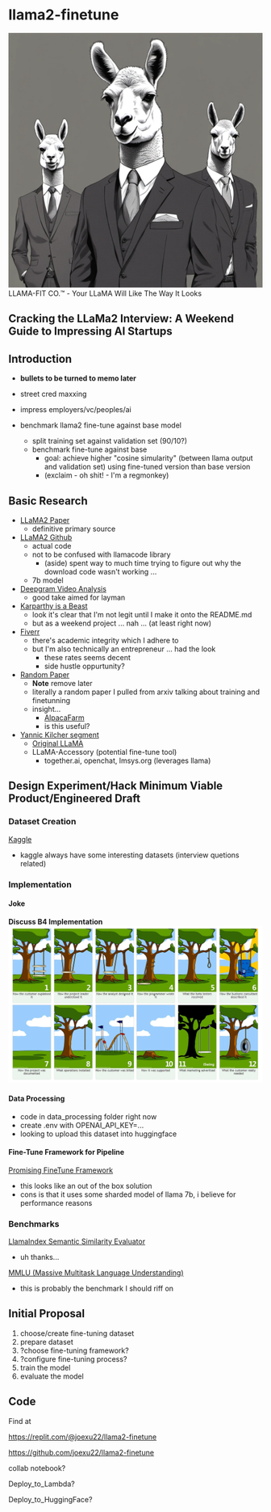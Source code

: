 # llama2-finetune
![LLAMA-FIT CO.](assets/llama_in_suit.webp)
LLAMA-FIT CO.™ - Your LLaMA Will Like The Way It Looks

## Cracking the LLaMa2 Interview: A Weekend Guide to Impressing AI Startups

## Introduction

- **bullets to be turned to memo later**

- street cred maxxing

- impress employers/vc/peoples/ai

- benchmark llama2 fine-tune against base model
  - split training set against validation set (90/10?)
  - benchmark fine-tune against base
    - goal: achieve higher "cosine simularity" (between llama output and validation set) using fine-tuned version than base version
    - (exclaim - oh shit! - I'm a regmonkey) 

## Basic Research

- [LLaMA2 Paper](https://arxiv.org/pdf/2307.09288.pdf)
  - definitive primary source
- [LLaMA2 Github](https://github.com/facebookresearch/llama)
  - actual code
  - not to be confused with llamacode library
    - (aside) spent way to much time trying to figure out why the download code wasn't working ...
  - 7b model
- [Deepgram Video Analysis](https://www.youtube.com/watch?v=Otb7Xi8Z0Oo)
  - good take aimed for layman
- [Karparthy is a Beast](https://github.com/karpathy/llama2.c)
  - look it's clear that I'm not legit until I make it onto the README.md
  - but as a weekend project ... nah ... (at least right now)
- [Fiverr](https://www.fiverr.com/search/gigs?query=LLAMA2&source=top-bar&ref_ctx_id=2ab7ea78dd9c20a111a7363e13a30e50&search_in=everywhere&search-autocomplete-original-term=llama2)
  - there's academic integrity which I adhere to
  - but I'm also technically an entrepreneur ... had the look
    - these rates seems decent
    - side hustle oppurtunity?
- [Random Paper](https://people.cs.umass.edu/~simengsun/paper/rlhf_tech_report.pdf)
  - **Note** remove later
  - literally a random paper I pulled from arxiv talking about training and finetunning
  - insight...
    - [AlpacaFarm](https://crfm.stanford.edu/2023/05/22/alpaca-farm.html)
    - is this useful?
- [Yannic Kilcher segment](https://www.youtube.com/watch?v=xs-0cp1hSnY&ab_channel=YannicKilcher)
  - [Original LLaMA](https://www.youtube.com/watch?v=E5OnoYF2oAk&ab_channel=YannicKilcher)
  - LLaMA-Accessory (potential fine-tune tool)
    - together.ai, openchat, lmsys.org (leverages llama)

## Design Experiment/Hack Minimum Viable Product/Engineered Draft

### Dataset Creation

[Kaggle](https://www.kaggle.com/datasets/sandy1811/data-science-interview-questions)
  - kaggle always have some interesting datasets (interview quetions related)

### Implementation

#### Joke

**Discuss B4 Implementation**
![Engineering Meme](assets/SwingEngineering.webp)


#### Data Processing

  - code in data_processing folder right now
  - create .env with OPENAI_API_KEY=...
  - looking to upload this dataset into huggingface

#### Fine-Tune Framework for Pipeline

[Promising FineTune Framework](https://www.youtube.com/watch?v=eeM6V5aPjhk&ab_channel=1littlecoder)

  - this looks like an out of the box solution
  - cons is that it uses some sharded model of llama 7b, i believe for performance reasons

### Benchmarks

[LlamaIndex Semantic Similarity Evaluator](https://gpt-index.readthedocs.io/en/latest/examples/evaluation/semantic_similarity_eval.html)
  - uh thanks...

[MMLU (Massive Multitask Language Understanding)](https://paperswithcode.com/dataset/mmlu)
  - this is probably the benchmark I should riff on

## Initial Proposal

1) choose/create fine-tuning dataset
2) prepare dataset
3) ?choose fine-tuning framework?
4) ?configure fine-tuning process?
5) train the model
6) evaluate the model

## Code

Find at 

https://replit.com/@joexu22/llama2-finetune

https://github.com/joexu22/llama2-finetune

collab notebook?

Deploy_to_Lambda?

Deploy_to_HuggingFace?